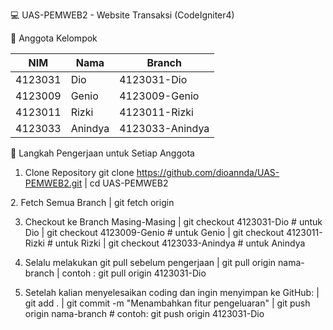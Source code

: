 💻 UAS-PEMWEB2 - Website Transaksi (CodeIgniter4)

👥 Anggota Kelompok

| NIM       | Nama       | Branch            
|-----------|------------|----------------
| 4123031   | Dio        | 4123031-Dio     
| 4123009   | Genio      | 4123009-Genio    
| 4123011   | Rizki      | 4123011-Rizki   
| 4123033   | Anindya    | 4123033-Anindya 



🚀 Langkah Pengerjaan untuk Setiap Anggota

1. Clone Repository
    git clone https://github.com/dioannda/UAS-PEMWEB2.git
  |  cd UAS-PEMWEB2

2️. Fetch Semua Branch
  |  git fetch origin

3. Checkout ke Branch Masing-Masing
|  git checkout 4123031-Dio        # untuk Dio
|  git checkout 4123009-Genio      # untuk Genio
|  git checkout 4123011-Rizki      # untuk Rizki
|  git checkout 4123033-Anindya    # untuk Anindya

4. Selalu melakukan git pull sebelum pengerjaan
      |   git pull origin nama-branch
| contoh : git pull origin 4123031-Dio

6. Setelah kalian menyelesaikan coding dan ingin menyimpan ke GitHub:
|  git add .
|  git commit -m "Menambahkan fitur pengeluaran"
|  git push origin nama-branch     # contoh: git push origin 4123031-Dio

